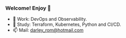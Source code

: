 ### Welcome! Enjoy 🤖

- 🔭 Work: DevOps and Observability.
- 🌱 Study: Terraform, Kubernetes, Python and CI/CD.
- 📫 Mail: darley_rom@hotmail.com
